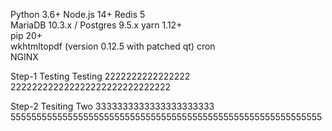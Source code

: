   Python 3.6+
  Node.js 14+
  Redis 5       
  MariaDB 10.3.x / Postgres 9.5.x 
  yarn 1.12+   
  pip 20+      
  wkhtmltopdf (version 0.12.5 with patched qt) 
  cron            
  NGINX 


Step-1
Testing Testing 2222222222222222
222222222222222222222222222222

Step-2
Tesiting Two 3333333333333333333333
555555555555555555555555555555555555555555555555555555555555

  
